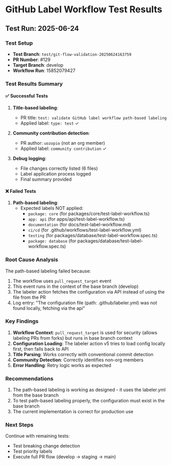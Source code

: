 # GitHub Label Workflow Test Results

## Test Run: 2025-06-24

### Test Setup
- **Test Branch**: `test/git-flow-validation-20250624163759`
- **PR Number**: #129
- **Target Branch**: develop
- **Workflow Run**: 15852079427

### Test Results Summary

#### ✅ Successful Tests

1. **Title-based labeling**: 
   - PR title: `test: validate GitHub label workflow path-based labeling`
   - Applied label: `type: test` ✓

2. **Community contribution detection**:
   - PR author: `uozopio` (not an org member)
   - Applied label: `community contribution` ✓

3. **Debug logging**:
   - File changes correctly listed (6 files)
   - Label application process logged
   - Final summary provided

#### ❌ Failed Tests

1. **Path-based labeling**:
   - Expected labels NOT applied:
     - `package: core` (for packages/core/test-label-workflow.ts)
     - `app: api` (for apps/api/test-label-workflow.ts)
     - `documentation` (for docs/test-label-workflow.md)
     - `ci/cd` (for .github/workflows/test-label-workflow.yml)
     - `testing` (for packages/database/test-label-workflow.spec.ts)
     - `package: database` (for packages/database/test-label-workflow.spec.ts)

### Root Cause Analysis

The path-based labeling failed because:
1. The workflow uses `pull_request_target` event
2. This event runs in the context of the base branch (develop)
3. The labeler action fetches the configuration via API instead of using the file from the PR
4. Log entry: "The configuration file (path: .github/labeler.yml) was not found locally, fetching via the api"

### Key Findings

1. **Workflow Context**: `pull_request_target` is used for security (allows labeling PRs from forks) but runs in base branch context
2. **Configuration Loading**: The labeler action v5 tries to load config locally first, then falls back to API
3. **Title Parsing**: Works correctly with conventional commit detection
4. **Community Detection**: Correctly identifies non-org members
5. **Error Handling**: Retry logic works as expected

### Recommendations

1. The path-based labeling is working as designed - it uses the labeler.yml from the base branch
2. To test path-based labeling properly, the configuration must exist in the base branch
3. The current implementation is correct for production use

### Next Steps

Continue with remaining tests:
- Test breaking change detection
- Test priority labels
- Execute full PR flow (develop → staging → main)